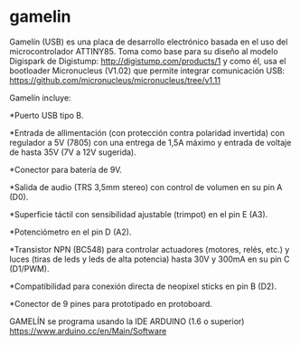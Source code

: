 # gamelin
Gamelín (USB) es una placa de desarrollo electrónico basada en el uso del microcontrolador ATTINY85. 
Toma como base para su diseño al modelo Digispark de Digistump:
http://digistump.com/products/1
y como él, usa el bootloader Micronucleus (V1.02) que permite integrar comunicación USB:
https://github.com/micronucleus/micronucleus/tree/v1.11

Gamelín incluye:

*Puerto USB tipo B.

*Entrada de allimentación (con protección contra polaridad invertida) con regulador a 5V (7805) con una entrega de 1,5A máximo y entrada de voltaje de hasta 35V (7V a 12V sugerida).

*Conector para batería de 9V.

*Salida de audio (TRS 3,5mm stereo) con control de volumen en su pin A (D0).

*Superficie táctil con sensibilidad ajustable (trimpot) en el pin E (A3).

*Potenciómetro en el pin D (A2).

*Transistor NPN (BC548) para controlar actuadores (motores, relés, etc.) y luces (tiras de leds y leds de alta potencia) hasta 30V y 300mA en su pin C (D1/PWM).

*Compatibilidad para conexión directa de neopixel sticks en pin B (D2).

*Conector de 9 pines para prototipado en protoboard.

GAMELÍN se programa usando la IDE ARDUINO (1.6 o superior)
https://www.arduino.cc/en/Main/Software



